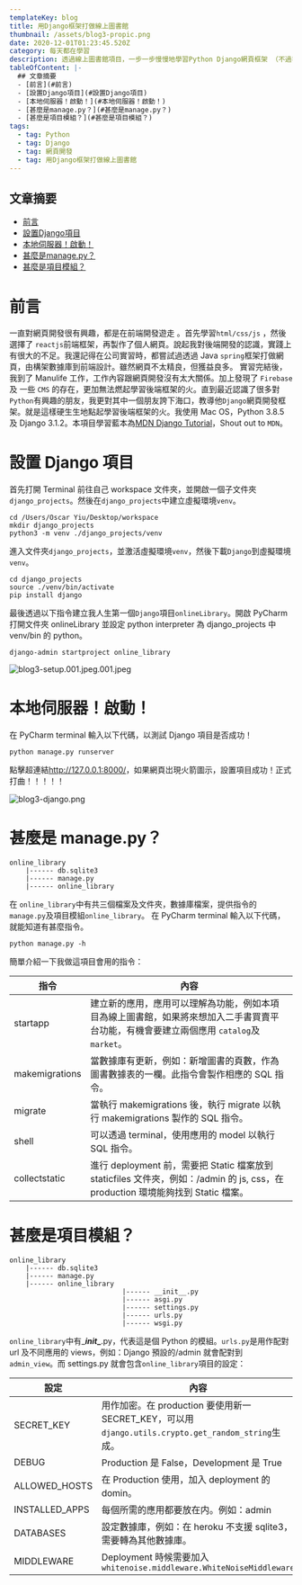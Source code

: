 ```yaml
---
templateKey: blog
title: 用Django框架打做線上圖書館
thumbnail: /assets/blog3-propic.png
date: 2020-12-01T01:23:45.520Z
category: 每天都在學習
description: 透過線上圖書館項目，一步一步慢慢地學習Python Django網頁框架 （不過我想快點學會）。
tableOfContent: |-
  ## 文章摘要
  - [前言](#前言)
  - [設置Django項目](#設置Django項目)
  - [本地伺服器！啟動！](#本地伺服器！啟動！)
  - [甚麼是manage.py？](#甚麼是manage.py？)
  - [甚麼是項目模組？](#甚麼是項目模組？)
tags:
  - tag: Python
  - tag: Django
  - tag: 網頁開發
  - tag: 用Django框架打做線上圖書館
---
```

## 文章摘要

* [前言](#前言)
* [設置Django項目](#設置Django項目)
* [本地伺服器！啟動！](#本地伺服器！啟動！)
* [甚麼是manage.py？](#甚麼是manage.py？)
* [甚麼是項目模組？](#甚麼是項目模組？)

# 前言

一直對網頁開發很有興趣，都是在前端開發遊走 。首先學習`html/css/js` ，然後選擇了 `reactjs`前端框架，再製作了個人網頁。說起我對後端開發的認識，實踐上有很大的不足。我還記得在公司實習時，都嘗試過透過 Java `spring`框架打做網頁，由構架數據庫到前端設計。雖然網頁不太精良，但獲益良多。 實習完結後，我到了 Manulife 工作，工作內容跟網頁開發沒有太大關係。加上發現了 `Firebase` 及 一些 `CMS` 的存在，更加無法燃起學習後端框架的火。直到最近認識了很多對`Python`有興趣的朋友，我更對其中一個朋友誇下海口，教導他`Django`網頁開發框架。就是這樣硬生生地點起學習後端框架的火。我使用 Mac OS，Python 3.8.5 及 Django 3.1.2。本項目學習藍本為[MDN Django Tutorial](https://developer.mozilla.org/en-US/docs/Learn/Server-side/Django)，Shout out to `MDN`。

# 設置 Django 項目

首先打開 Terminal 前往自己 workspace 文件夾，並開啟一個子文件夾`django_projects`。然後在`django_projects`中建立虛擬環境`venv`。

```
cd /Users/Oscar Yiu/Desktop/workspace
mkdir django_projects
python3 -m venv ./django_projects/venv
```

進入文件夾`django_projects`，並激活虛擬環境`venv`，然後下載`Django`到虛擬環境`venv`。

```
cd django_projects
source ./venv/bin/activate
pip install django
```

最後透過以下指令建立我人生第一個`Django`項目`onlineLibrary`。開啟 PyCharm 打開文件夾 onlineLibrary 並設定 python interpreter 為 django_projects 中 venv/bin 的 python。

```
django-admin startproject online_library
```

![blog3-setup.001.jpeg.001.jpeg](/assets/blog3-setup.001.jpeg)

# 本地伺服器！啟動！

在 PyCharm terminal 輸入以下代碼，以測試 Django 項目是否成功！

```
python manage.py runserver
```

點擊超連結<http://127.0.0.1:8000/>，如果網頁岀現火箭圖示，設置項目成功！正式打曲！！！！！

![blog3-django.png](/assets/blog3-django.png)

# 甚麼是 manage.py？

```
online_library
    |------ db.sqlite3
    |------ manage.py
    |------ online_library
```

在 `online_library`中有共三個檔案及文件夾，數據庫檔案，提供指令的`manage.py`及項目模組`online_library`。
在 PyCharm terminal 輸入以下代碼，就能知道有甚麼指令。

```
python manage.py -h
```

簡單介紹一下我做這項目會用的指令：

| 指令             | 內容                                                                                                 |
| -------------- | -------------------------------------------------------------------------------------------------- |
| startapp       | 建立新的應用，應用可以理解為功能，例如本項目為線上圖書館，如果將來想加入二手書買賣平台功能，有機會要建立兩個應用 `catalog`及`market`。                       |
| makemigrations | 當數據庫有更新，例如：新增圖書的頁數，作為圖書數據表的一欄。此指令會製作相應的 SQL 指令。                                                    |
| migrate        | 當執行 makemigrations 後，執行 migrate 以執行 makemigrations 製作的 SQL 指令。                                     |
| shell          | 可以透過 terminal，使用應用的 model 以執行 SQL 指令。                                                              |
| collectstatic  | 進行 deployment 前，需要把 Static 檔案放到 staticfiles 文件夾，例如：/admin 的 js, css，在 production 環境能夠找到 Static 檔案。 |

# 甚麼是項目模組？

```
online_library
    |------ db.sqlite3
    |------ manage.py
    |------ online_library
                            |------ __init__.py
                            |------ asgi.py
                            |------ settings.py
                            |------ urls.py
                            |------ wsgi.py
```

`online_library`中有_**_init__**.py，代表這是個 Python 的模組。`urls.py`是用作配對 url 及不同應用的 views，例如：Django 預設的/admin 就會配對到 `admin_view`。而 settings.py 就會包含`online_library`項目的設定：

| 設定             | 內容                                                                               |
| -------------- | -------------------------------------------------------------------------------- |
| SECRET_KEY     | 用作加密。在 production 要使用新一 SECRET_KEY，可以用`django.utils.crypto.get_random_string`生成。 |
| DEBUG          | Production 是 False，Development 是 True                                            |
| ALLOWED_HOSTS  | 在 Production 使用，加入 deployment 的 domin。                                           |
| INSTALLED_APPS | 每個所需的應用都要放在内。例如：admin                                                            |
| DATABASES      | 設定數據庫，例如：在 heroku 不支援 sqlite3，需要轉為其他數據庫。                                         |
| MIDDLEWARE     | Deployment 時候需要加入 `whitenoise.middleware.WhiteNoiseMiddleware`                   |